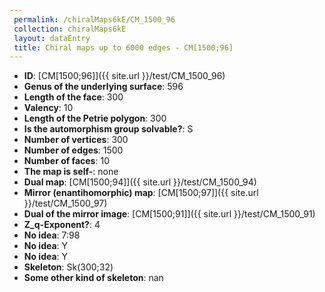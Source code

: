 ```yaml
--- 
 permalink: /chiralMaps6kE/CM_1500_96 
 collection: chiralMaps6kE
 layout: dataEntry
 title: Chiral maps up to 6000 edges - CM[1500;96]
---
```


- **ID**: [CM[1500;96]]({{ site.url }}/test/CM_1500_96)
- **Genus of the underlying surface**: 596
- **Length of the face**: 300
- **Valency**: 10
- **Length of the Petrie polygon**: 300
- **Is the automorphism group solvable?**: S
- **Number of vertices**: 300
- **Number of edges**: 1500
- **Number of faces**: 10
- **The map is self-**: none
- **Dual map**: [CM[1500;94]]({{ site.url }}/test/CM_1500_94)
- **Mirror (enantihomorphic) map**: [CM[1500;97]]({{ site.url }}/test/CM_1500_97)
- **Dual of the mirror image**: [CM[1500;91]]({{ site.url }}/test/CM_1500_91)
- **Z_q-Exponent?**: 4
- **No idea**:  7:98
- **No idea**: Y
- **No idea**: Y
- **Skeleton**: Sk(300;32)
- **Some other kind of skeleton**: nan
